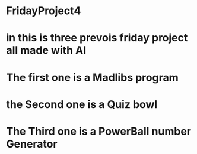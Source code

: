 # FridayProject4
# in this is three prevois friday project all made with AI
# The first one is a Madlibs program
# the Second one is a Quiz bowl
# The Third one is a PowerBall number Generator